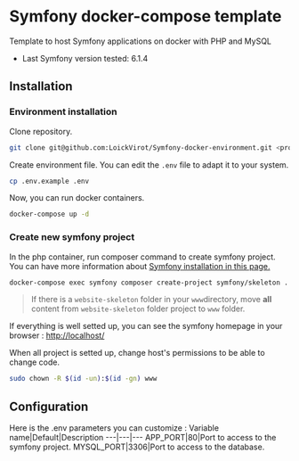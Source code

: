 # Symfony docker-compose template
Template to host Symfony applications on docker with PHP and MySQL
- Last Symfony version tested: 6.1.4
 
## Installation
### Environment installation
Clone repository.
```bash
git clone git@github.com:LoickVirot/Symfony-docker-environment.git <project_name>
```

Create environment file. You can edit the `.env` file to adapt it to your system.  
```bash
cp .env.example .env
```

Now, you can run docker containers.
```bash
docker-compose up -d
```
### Create new symfony project
In the php container, run composer command to create symfony project. You can have more information about [Symfony installation in this page.](https://symfony.com/doc/current/setup.html)
```bash
docker-compose exec symfony composer create-project symfony/skeleton .
```

> If there is a `website-skeleton` folder in your `www`directory, move **all** content from `website-skeleton` folder project to `www` folder.

If everything is well setted up, you can see the symfony homepage in your browser : [http://localhost/](http://localhost)

When all project is setted up, change host's permissions to be able to change code.
```bash
sudo chown -R $(id -un):$(id -gn) www
```

## Configuration
Here is the .env parameters you can customize :
Variable name|Default|Description 
---|---|---
APP_PORT|80|Port to access to the symfony project.
MYSQL_PORT|3306|Port to access to the database.